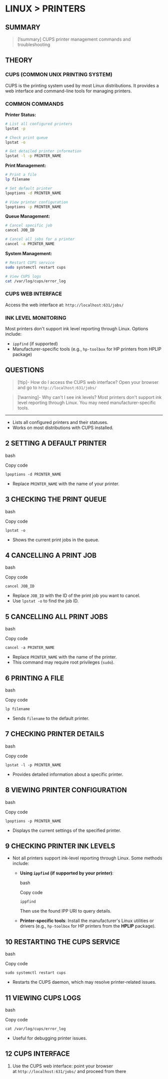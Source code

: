 # LINUX > PRINTERS

## SUMMARY
> [!summary]
> CUPS printer management commands and troubleshooting

## THEORY

### CUPS (COMMON UNIX PRINTING SYSTEM)
CUPS is the printing system used by most Linux distributions. It provides a web interface and command-line tools for managing printers.

### COMMON COMMANDS

**Printer Status:**
```bash
# List all configured printers
lpstat -p

# Check print queue
lpstat -o

# Get detailed printer information
lpstat -l -p PRINTER_NAME
```

**Print Management:**
```bash
# Print a file
lp filename

# Set default printer
lpoptions -d PRINTER_NAME

# View printer configuration
lpoptions -p PRINTER_NAME
```

**Queue Management:**
```bash
# Cancel specific job
cancel JOB_ID

# Cancel all jobs for a printer
cancel -a PRINTER_NAME
```

**System Management:**
```bash
# Restart CUPS service
sudo systemctl restart cups

# View CUPS logs
cat /var/log/cups/error_log
```

### CUPS WEB INTERFACE
Access the web interface at: `http://localhost:631/jobs/`

### INK LEVEL MONITORING
Most printers don't support ink level reporting through Linux. Options include:
- `ippfind` (if supported)
- Manufacturer-specific tools (e.g., `hp-toolbox` for HP printers from HPLIP package)

## QUESTIONS

> [!tip]- How do I access the CUPS web interface?
> Open your browser and go to `http://localhost:631/jobs/`

> [!warning]- Why can't I see ink levels?
> Most printers don't support ink level reporting through Linux. You may need manufacturer-specific tools.

- - -


- Lists all configured printers and their statuses.
- Works on most distributions with CUPS installed.

## 2 **SETTING A DEFAULT PRINTER**

bash

Copy code

`lpoptions -d PRINTER_NAME`

- Replace `PRINTER_NAME` with the name of your printer.

## 3 **CHECKING THE PRINT QUEUE**

bash

Copy code

`lpstat -o`

- Shows the current print jobs in the queue.

## 4 **CANCELLING A PRINT JOB**

bash

Copy code

`cancel JOB_ID`

- Replace `JOB_ID` with the ID of the print job you want to cancel.
- Use `lpstat -o` to find the job ID.

## 5 **CANCELLING ALL PRINT JOBS**

bash

Copy code

`cancel -a PRINTER_NAME`

- Replace `PRINTER_NAME` with the name of the printer.
- This command may require root privileges (`sudo`).

## 6 **PRINTING A FILE**

bash

Copy code

`lp filename`

- Sends `filename` to the default printer.

## 7 **CHECKING PRINTER DETAILS**

bash

Copy code

`lpstat -l -p PRINTER_NAME`

- Provides detailed information about a specific printer.

## 8 **VIEWING PRINTER CONFIGURATION**

bash

Copy code

`lpoptions -p PRINTER_NAME`

- Displays the current settings of the specified printer.

## 9 **CHECKING PRINTER INK LEVELS**

- Not all printers support ink-level reporting through Linux. Some methods include:
    - **Using `ippfind` (if supported by your printer)**:
        
        bash
        
        Copy code
        
        `ippfind`
        
        Then use the found IPP URI to query details.
    - **Printer-specific tools**: Install the manufacturer's Linux utilities or drivers (e.g., `hp-toolbox` for HP printers from the **HPLIP** package).

## 10 **RESTARTING THE CUPS SERVICE**

bash

Copy code

`sudo systemctl restart cups`

- Restarts the CUPS daemon, which may resolve printer-related issues.

## 11 **VIEWING CUPS LOGS**

bash

Copy code

`cat /var/log/cups/error_log`

- Useful for debugging printer issues.

## 12 CUPS INTERFACE
1. Use the CUPS web interface: point your browser at `http://localhost:631/jobs/` and proceed from there